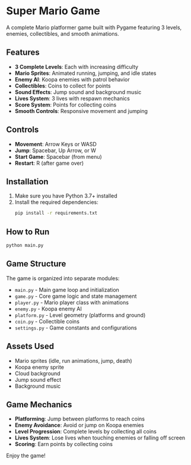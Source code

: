 # Super Mario Game

A complete Mario platformer game built with Pygame featuring 3 levels, enemies, collectibles, and smooth animations.

## Features

- **3 Complete Levels**: Each with increasing difficulty
- **Mario Sprites**: Animated running, jumping, and idle states
- **Enemy AI**: Koopa enemies with patrol behavior
- **Collectibles**: Coins to collect for points
- **Sound Effects**: Jump sound and background music
- **Lives System**: 3 lives with respawn mechanics
- **Score System**: Points for collecting coins
- **Smooth Controls**: Responsive movement and jumping

## Controls

- **Movement**: Arrow Keys or WASD
- **Jump**: Spacebar, Up Arrow, or W
- **Start Game**: Spacebar (from menu)
- **Restart**: R (after game over)

## Installation

1. Make sure you have Python 3.7+ installed
2. Install the required dependencies:
   ```bash
   pip install -r requirements.txt
   ```

## How to Run

```bash
python main.py
```

## Game Structure

The game is organized into separate modules:

- `main.py` - Main game loop and initialization
- `game.py` - Core game logic and state management
- `player.py` - Mario player class with animations
- `enemy.py` - Koopa enemy AI
- `platform.py` - Level geometry (platforms and ground)
- `coin.py` - Collectible coins
- `settings.py` - Game constants and configurations

## Assets Used

- Mario sprites (idle, run animations, jump, death)
- Koopa enemy sprite
- Cloud background
- Jump sound effect
- Background music

## Game Mechanics

- **Platforming**: Jump between platforms to reach coins
- **Enemy Avoidance**: Avoid or jump on Koopa enemies
- **Level Progression**: Complete levels by collecting all coins
- **Lives System**: Lose lives when touching enemies or falling off screen
- **Scoring**: Earn points by collecting coins

Enjoy the game! 